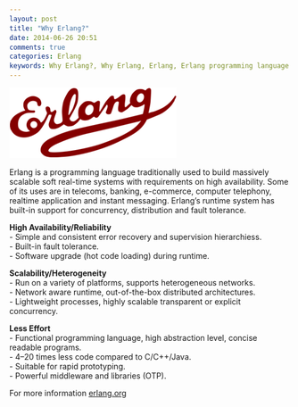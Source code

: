 ```yaml
---
layout: post
title: "Why Erlang?"
date: 2014-06-26 20:51
comments: true
categories: Erlang
keywords: Why Erlang?, Why Erlang, Erlang, Erlang programming language
---
```


<img src="/images/logo_erlang.png" />

<p>
  Erlang is a programming language traditionally used to build massively scalable soft real-time systems with requirements on high availability. Some of its uses are in telecoms, banking, e-commerce, computer telephony, realtime application and instant messaging. Erlang’s runtime system has built-in support for concurrency, distribution and fault tolerance.
</p>

<p>
  <strong>High Availability/Reliability</strong><br/>
  - Simple and consistent error recovery and supervision hierarchiess.<br/>
  - Built-in fault tolerance.<br/>
  - Software upgrade (hot code loading) during runtime.<br/>
</p>

<p>
  <strong>Scalability/Heterogeneity</strong><br/>
  - Run on a variety of platforms, supports heterogeneous networks.<br/>
  - Network aware runtime, out-of-the-box distributed architectures.<br/>
  - Lightweight processes, highly scalable transparent or explicit concurrency.<br/>
</p>

<p>
  <strong>Less Effort</strong><br/>
  - Functional programming language, high abstraction level, concise readable programs.<br/>
  - 4–20 times less code compared to C/C++/Java.<br/>
  - Suitable for rapid prototyping.<br/>
  - Powerful middleware and libraries (OTP).<br/>
</p>

<p>
  For more information <a href="http://www.erlang.org/" target="_blank">erlang.org</a>
</p>